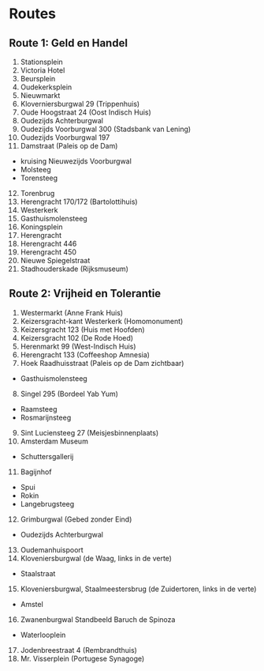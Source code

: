 # Routes

## Route 1: Geld en Handel

1. Stationsplein
2. Victoria Hotel
3. Beursplein
4. Oudekerksplein
5. Nieuwmarkt
6. Kloverniersburgwal 29 (Trippenhuis)
7. Oude Hoogstraat 24 (Oost Indisch Huis)
8. Oudezijds Achterburgwal 
9. Oudezijds Voorburgwal 300 (Stadsbank van Lening)
10. Oudezijds Voorburgwal 197
11. Damstraat (Paleis op de Dam)
* kruising Nieuwezijds Voorburgwal
* Molsteeg
* Torensteeg
12. Torenbrug
13. Herengracht 170/172 (Bartolottihuis)
14. Westerkerk
15. Gasthuismolensteeg
16. Koningsplein
17. Herengracht
18. Herengracht 446
19. Herengracht 450
20. Nieuwe Spiegelstraat
21. Stadhouderskade (Rijksmuseum)


## Route 2: Vrijheid en Tolerantie

1. Westermarkt (Anne Frank Huis)
2. Keizersgracht-kant Westerkerk (Homomonument)
3. Keizersgracht 123 (Huis met Hoofden)
4. Keizersgracht 102 (De Rode Hoed)
5. Herenmarkt 99 (West-Indisch Huis)
6. Herengracht 133 (Coffeeshop Amnesia)
7. Hoek Raadhuisstraat (Paleis op de Dam zichtbaar)
* Gasthuismolensteeg
8. Singel 295 (Bordeel Yab Yum)
* Raamsteeg
* Rosmarijnsteeg
9. Sint Luciensteeg 27 (Meisjesbinnenplaats)
10. Amsterdam Museum
* Schuttersgallerij
11. Bagijnhof
* Spui
* Rokin
* Langebrugsteeg
12. Grimburgwal (Gebed zonder Eind)
* Oudezijds Achterburgwal
13. Oudemanhuispoort 
14. Kloveniersburgwal (de Waag, links in de verte)
* Staalstraat
15. Kloveniersburgwal, Staalmeestersbrug (de Zuidertoren, links in de verte)
* Amstel
16. Zwanenburgwal Standbeeld Baruch de Spinoza
* Waterlooplein
17. Jodenbreestraat 4 (Rembrandthuis)
18. Mr. Visserplein (Portugese Synagoge)
